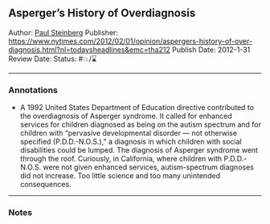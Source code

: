 ## Asperger’s History of Overdiagnosis

Author: [Paul Steinberg]()
Publisher: https://www.nytimes.com/2012/02/01/opinion/aspergers-history-of-over-diagnosis.html?nl=todaysheadlines&emc=tha212
Publish Date: 2012-1-31
Review Date:
Status: #💥/⌛️ 

---

### Annotations

* A 1992 United States Department of Education directive contributed to the overdiagnosis of Asperger syndrome. It called for enhanced services for children diagnosed as being on the autism spectrum and for children with “pervasive developmental disorder — not otherwise specified (P.D.D.-N.O.S.),” a diagnosis in which children with social disabilities could be lumped. The diagnosis of Asperger syndrome went through the roof. Curiously, in California, where children with P.D.D.-N.O.S. were not given enhanced services, autism-spectrum diagnoses did not increase. Too little science and too many unintended consequences.

---

### Notes
